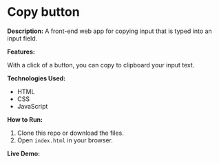 # Copy button

**Description:**
A front-end web app for copying input that is typed into an input field.

**Features:**

With a click of a button, you can copy to clipboard your input text.

**Technologies Used:**

* HTML
* CSS
* JavaScript

**How to Run:**

1. Clone this repo or download the files.
2. Open `index.html` in your browser.

**Live Demo:**



